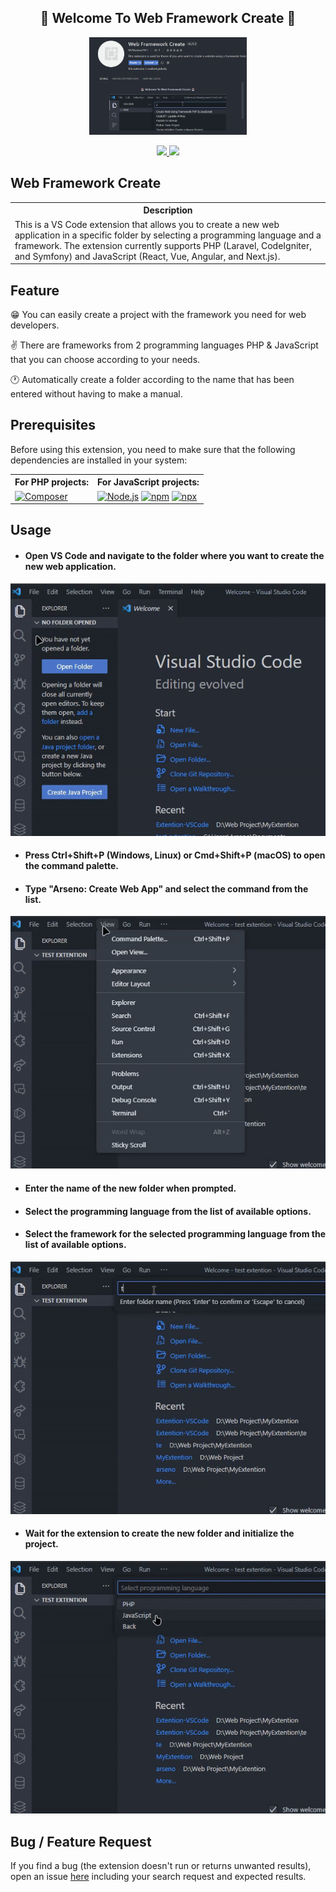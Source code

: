 <p>
  <h2 align="center">🤖 Welcome To Web Framework Create 🤖</h2>
</p>

<!-- Header and Image -->
<p align="center">
  <img src="https://github.com/Arseno11/Extention-VSCode/blob/main/assets/viewext.png?raw=true" width="50%" height="50%"  alt="View">
</p>

<p align="center">
  <a href="/LICENSE.md">
    <img src="https://img.shields.io/github/license/Arseno11/Extention-VSCode?color=darkred&style=for-the-badge">
  </a>
  <a href="https://github.com/Arseno11/Extention-VSCode/commits/">
  <img src="https://img.shields.io/github/last-commit/Arseno11/Extention-VSCode/HEAD?label=last%20update&style=for-the-badge">
</a>
</p>

## Web Framework Create

<table>
<tr>
<th> Description </th>
</tr>
<tr>
<td> This is a VS Code extension that allows you to create a new web application in a specific folder by selecting a programming language and a framework. The extension currently supports PHP (Laravel, CodeIgniter, and Symfony) and JavaScript (React, Vue, Angular, and Next.js). </td>
</tr>
</table>


## Feature

😁 You can easily create a project with the framework you need for web developers.

✌️ There are frameworks from 2 programming languages PHP & JavaScript ​​that you can choose according to your needs.

🕐 Automatically create a folder according to the name that has been entered without having to make a manual.


## Prerequisites

Before using this extension, you need to make sure that the following dependencies are installed in your system:

<table>
  <tr>
    <th>For PHP projects:</th>
    <th>For JavaScript projects:</th>
  </tr>
  <tr>
    <td><a href="https://getcomposer.org"><img src="https://img.shields.io/badge/Composer-C29019?style=for-the-badge&logo=composer&logoColor=white" alt="Composer"></a></td>
    <td><a href="https://nodejs.org/"><img src="https://img.shields.io/badge/Node.js-73AB5F?style=for-the-badge&logo=node.js&logoColor=white" alt="Node.js"></a>
    <a href="https://www.npmjs.com/"><img src="https://img.shields.io/badge/Npm-C53635?style=for-the-badge&logo=npm&logoColor=white" alt="npm"></a>
    <a href="https://www.npmjs.com/package/npx"><img src="https://img.shields.io/badge/Npm-73AB5F?style=for-the-badge&logo=npx&logoColor=white" alt="npx"></a></td>
  </tr>
</table>


## Usage

- <h4>Open VS Code and navigate to the folder where you want to create the new web application.</h4>

<p align= "center">
<a href="https://github.com/Arseno11/Extention-VSCode/blob/main/assets/usage1.gif">
    <img src="https://github.com/Arseno11/Extention-VSCode/blob/main/assets/usage1.gif?raw=true" alt="Features">
  </a>
</p>

- <h4>Press Ctrl+Shift+P (Windows, Linux) or Cmd+Shift+P (macOS) to open the command palette.</h4>
- <h4>Type "Arseno: Create Web App" and select the command from the list.</h4>

<p align= "center">
<a href="https://github.com/Arseno11/Extention-VSCode/blob/main/assets/usage2.gif">
    <img src="https://github.com/Arseno11/Extention-VSCode/blob/main/assets/usage2.gif?raw=true" alt="Features">
  </a>
</p>

- <h4>Enter the name of the new folder when prompted.</h4>
- <h4>Select the programming language from the list of available options.</h4>
- <h4>Select the framework for the selected programming language from the list of available options.</h4>

<p align= "center">
<a href="https://github.com/Arseno11/Extention-VSCode/blob/main/assets/usage3.gif">
    <img src="https://github.com/Arseno11/Extention-VSCode/blob/main/assets/usage3.gif?raw=true" alt="Features">
  </a>
</p>

- <h4>Wait for the extension to create the new folder and initialize the project.</h4>

<p align= "center">
<a href="https://github.com/Arseno11/Extention-VSCode/blob/main/assets/usage4.gif">
    <img src="https://github.com/Arseno11/Extention-VSCode/blob/main/assets/usage4.gif?raw=true" alt="Features">
  </a>
</p>

## Bug / Feature Request

If you find a bug (the extension doesn't run or returns unwanted results), open an issue [here](https://github.com/Arseno11/Extention-VSCode/issues) including your search request and expected results.


<!-- * [![Composer][Composer.org]][Composer-url]
* [![Node.js][Node.js]][Nodejs-url]
* [![Npmjs][Npmjs]][Npmjs-url]
* [![Npxjs][Npxjs]][Npxjs-url]
<!-- * [![JavaScript][Javascript.com]][Javascript-url] -->



<!-- [Composer.org]: https://img.shields.io/badge/Composer-C29019?style=for-the-badge&logo=composer&logoColor=white
[Composer-url]: https://getcomposer.org
[Node.js]: https://img.shields.io/badge/Node.js-73AB5F?style=for-the-badge&logo=node.js&logoColor=white
[Nodejs-url]: https://nodejs.org
[Npmjs]: https://img.shields.io/badge/Npm-C53635?style=for-the-badge&logo=npm&logoColor=white
[Npmjs-url]: https://www.npmjs.com
[Npxjs]: https://img.shields.io/badge/Npx-73AB5F?style=for-the-badge&logo=npx&logoColor=white
[Npxjs-url]: https://www.npmjs.com/package/npx -->


<!-- <table>
  <tr>
    <th> For PHP projects: </th>
    <th> For JavaScript projects: </th>
  </tr>
  <tr>
    <td>[![Composer][Composer.org]][Composer-url]</td>
    <td><a href="https://nodejs.org/">Node.js</a>, <a href="https://www.npmjs.com/">npm</a>, <a href="https://www.npmjs.com/package/npx">npx</a></td>
  </tr>
</table> -->
